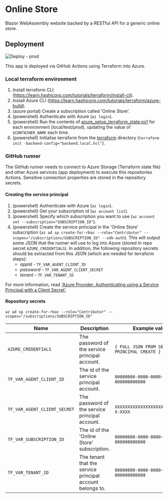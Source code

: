 # Online Store

Blazor WebAssembly website backed by a RESTful API for a generic online store.

## Deployment
![Deploy - prod](https://github.com/benchiverton/OnlineStore/actions/workflows/deploy-prod.yml/badge.svg)

This app is deployed via GitHub Actions using Terraform into Azure.

### Local terraform environment
1. Install terraform CLI (https://learn.hashicorp.com/tutorials/terraform/install-cli).
2. Install Azure CLI (https://learn.hashicorp.com/tutorials/terraform/azure-build).
3. (azure portal) Create a subscription called 'Online Store'.
4. (powershell) Authenticate with Azure (`az login`).
5. (powershell) Run the contents of [azure_setup_terraform_state.ps1](scripts/azure_setup_terraform_state.ps1) for each environment (local/test/prod), updating the value of `$CONTAINER_NAME` each time.
6. (powershell) Initialise terraform from the [terraform](terraform) directory (`terraform init -backend-config="backend.local.hcl"`).

### GitHub runner

The GitHub runner needs to connect to Azure Storage (Terraform state file) and other Azure services (app deployment) to execute this repositories Actions. Sensitive connection properties are stored in the repository secrets.

#### Creating the service principal

1. (powershell) Authenticate with Azure (`az login`).
2. (powershell) Get your subscription id (`az account list`).
3. (powershell) Specify which subscription you want to use (`az account set --subscription="SUBSCRIPTION_ID"`).
4. (powershell) Create the service principal in the 'Online Store' subscription (`az ad sp create-for-rbac --role="Contributor" --scopes="/subscriptions/SUBSCRIPTION_ID" --sdk-auth`). This will output some JSON that the runner will use to log into Azure (stored in repo secret `AZURE_CREDENTIALS`). In addition, the following repository secrets should be extracted from this JSON (which are needed for terraform steps):
   * *appId* - `TF_VAR_AGENT_CLIENT_ID`
   * *password* - `TF_VAR_AGENT_CLIENT_SECRET`
   * *tenant* - `TF_VAR_TENANT_ID`

For more information, read ['Azure Provider: Authenticating using a Service Principal with a Client Secret'](https://registry.terraform.io/providers/hashicorp/azurerm/latest/docs/guides/service_principal_client_secret).

#### Repository secrets

`az ad sp create-for-rbac --role="Contributor" --scopes="/subscriptions/SUBSCRIPTION_ID"`

| Name                         | Description                                               | Example value                                 |
| ---------------------------- | --------------------------------------------------------- | --------------------------------------------- |
| `AZURE_CREDENTIALS`          | The password of the service principal account.            | `{ FULL JSON FROM SERVICE PRINCIPAL CREATE }` |
| `TF_VAR_AGENT_CLIENT_ID`     | The id of the service principal account.                  | `00000000-0000-0000-0000-000000000000`        |
| `TF_VAR_AGENT_CLIENT_SECRET` | The password of the service principal account.            | `XXXXXXXXXXXXXXXXXXXXXXXXXXX-X-XXXX`          |
| `TF_VAR_SUBSCRIPTION_ID`     | The id of the 'Online Store' subscription.                | `00000000-0000-0000-0000-000000000000`        |
| `TF_VAR_TENANT_ID`           | The tenant that the service principal account belongs to. | `00000000-0000-0000-0000-000000000000`        |
